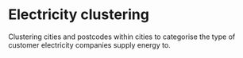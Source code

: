# Electricity clustering

Clustering cities and postcodes within cities to categorise the type of customer electricity companies supply energy to.

